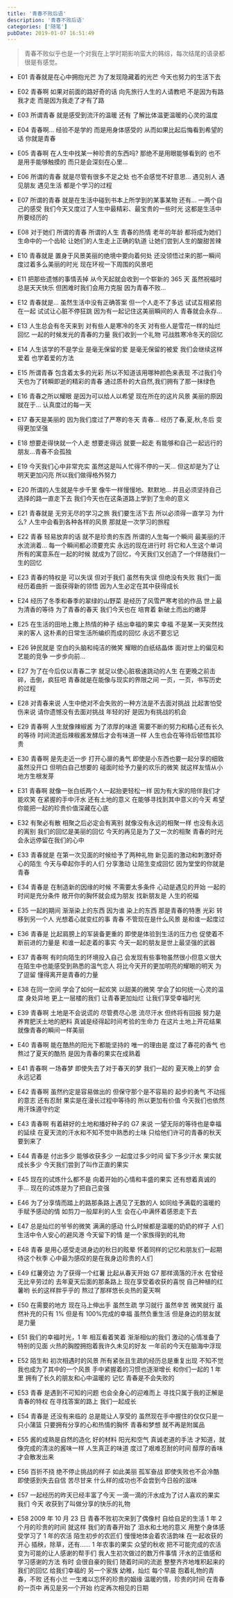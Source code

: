 ```yaml
---
title: '青春不败后语'
description: '青春不败后语'
categories: ['随笔']
pubDate: 2019-01-07 16:51:49
---
```


> 青春不败似乎也是一个对我在上学时期影响蛮大的韩综，每次结尾的语录都很是有感觉。

- E01 青春就是在心中拥抱光芒 为了发现隐藏着的光芒 今天也努力的生活下去

- E02 青春啊 如果对前面的路好奇的话 向先旅行人生的人请教吧 不是因为有路我才走 而是因为我走了才有了路

- E03 所谓青春 就是感受到流汗的温暖 还有 了解比体温更温暖的心灵的温度

- E04 青春啊… 经验不是学的 而是用身体感受的 从而如果比起后悔看到希望的话 你就是青春

- E05 青春啊 在人生中找某一种珍贵的东西吗? 那绝不是用眼能够看到的 也不是用手能够触摸的 而只是会深刻在心里…

- E06 所谓的青春 就是尽管有很多不足之处 也不会感觉不好意思… 遇见别人 遇见朋友 遇见生活 都是个学习的过程

- E07 所谓的青春 就是在生活中碰到书本上所学到的某事某物 还有… 一两个自己的感受 我们今天又度过了人生中最精彩、最宝贵的一些时光 这都是生活中所要经历的

- E08 对于她们 所谓的青春 所谓的人生 青春的热情 老年的年龄 都将成为她们生命中的一个齿轮 让她们的人生走上正确的轨道 让她们尝到人生的酸甜苦辣

- E10 青春就是 置身于风景美丽的绝境中要向着何处 还没领悟过来的那一瞬间 度过着多么美丽的时光 现在环视一下周围的风景吧

- E11 把那些遗憾的事情丢掉 从今天起就会收到一个崭新的 365 天 虽然祝福时总是天天快乐 但困难时我们会用力克服 因为青春不败…

- E12 青春就是… 虽然生活中没有正确答案 但一个人走不了多远 试试互相紧抱在一起 试试让心脏不停狂跳 因为有一起记住这美丽瞬间的人 青春就会永存…

- E13 人生总会有冬天来到 对有些人是寒冷的冬天 对有些人是雪花一样的灿烂回忆 一起的时候发光的青春的力量 我们收到一个礼物 可战胜寒冷冬天的回忆

- E14 人生该学的不是学业 是毫无保留的爱 是毫无保留的被爱 我们会继续这样爱着 也学着爱的方法

- E15 所谓青春 包含着太多的光彩 所以不知道该用哪种颜色来表现 不过我们今天也为了转瞬即逝的精彩的青春 通过质朴的大自然,我们拥有了那一抹绿色

- E16 青春之所以耀眼 是因为可以给人以希望 现在所在的这片风景 美丽的原因就在于… 认真度过的每一天

- E17 春天是美丽的 因为我们度过了严寒的冬天 青春… 经历了春,夏,秋,冬后 变得更加坚强

- E18 想要走得快就一个人走 想要走得远 就要一起走 有能够和自己一起远行的朋友…青春不会孤独

- E19 今天我们心中非常充实 虽然这是叫人忙得不停的一天… 但这却是为了让明天更加闪亮 所以我们做得格外努力

- E20 所谓的人生就是牛步千里 像牛一样慢慢地、默默地… 并且必须坚持自己选择的路一直走下去 我们今天也在这条道路上学到了生命的意义

- E21 青春就是 无穷无尽的学习之旅 我们要生活下去 所以必须得一直学习 为什么? 人生中会看到各种各样的风景 那就是一次学习的旅程

- E22 青春 轻易放弃的话 就不是珍贵的东西 所谓的人生每一个瞬间 最美丽的汗水流淌着… 每一个瞬间都必须要充实 永远的现在进行时 将它和人生这个单词所有的寓意系在一起的时候 就成为了回忆，今天我们又创造了一个伴随我们一生的回忆

- E23 青春的特权是 可以失误 但对于我们 虽然有失误 但绝没有失败 我们一面经历着曲折 一面获得新的领悟 因为人生必定在其中获得成长

- E24 经历了冬季和春季的翠绿的山野菜 是经历了风雪严寒考验的作品 世上最为清香的等待 为了青春的春天 我们今天也在 培育着 新破土而出的嫩芽

- E25 在生活的田地上撒上热情的种子 结出幸福的果实 幸福 不是某一天突然找来的客人 这朴素的日常生活所编织而成的回忆 永远不要忘记

- E26 钟民就是 空白的头脑和纯洁的微笑 耀眼的白纸结晶体 面对世上的偏见和艺能的竞争 一步步向前…

- E27 为了在今后仅以青春二字 就足以使心脏极速跳动的人生 在更晚之前击碎，击倒，疯狂吧 青春就是在能像与现实的界限之间 一页，一页，书写历史的过程

- E28 对青春来说 人生中绝对不会失败的一种方法是不去面对挑战 比起害怕受伤来说 请你遗憾没有去面对挑战 年轻的好 是因为有挑战的机会

- E29 青春啊 人生就像辣椒酱 为了浓厚的味道 需要不断的努力和精心还有长久的等待 时间流逝后辣椒酱发酵后才会有味道一样 人生也会在等待后顿悟其珍贵

- E30 青春啊 是先走近一步 打开心扉的勇气 即使是小东西也要一起分享的细致 虽然没开口 但明白自己想要的 碰面时给予力量的欢乐的微笑 就这样友情从小地方生根发芽

- E31 青春啊 就像一张白纸两个人一起抬更轻松一样 因为有大家的陪伴我们才能欢笑 在紧握的手中汗水 还有土地的意义 在能够寻找到其中意义的今天 希望你能把一起的珍贵价值深藏在心底

- E32 有聚必有散 相聚之后必定会有离别 就像没有永远的相聚一样 也没有永远的离别 我们的回忆是美丽的回忆 今天的再见是为了又一次的相聚 青春的时光会永远停留在我们的心中

- E33 青春就是 在第一次见面的时候给予了两种礼物 新见面的激动和刺激好奇心的陌生 今天与牵起你手的人们 分享激动 让陌生变成回忆 因为堂堂的你就是青春

- E34 青春是 在制造新的因缘的时候 不需要太多条件 心动是遇见的开始 一起的时间是充分条件 敞开你的胸怀就会成为朋友 找新朋友是 人生的祝福

- E35 一起的期间 渐渐染上的东西 因为谁 染上的东西 那是青春的特惠 光彩 转移到另一个人 光想着心就变红的事 青春 不管现在是什么风景 是和谁一起度过

- E36 青春是 比起肩膀上的军装备更重的 即使是体验到生活的压力也 促使着不断前进的力量是 和谁一起走着的事实 今天一起的朋友是世上最坚强的武器

- E37 青春啊 有时向陌生的环境投入自己 会发现有些事物虽然很小但意义很大 在陌生中也能感受到熟悉的温气恋人 将比今天开的更加明亮的耀眼的明天 为了逗留 懂得离开是青春的力量

- E38 在同一空间 学会了如何一起欢笑 以甜美的微笑 学会了如何统一心灵的温度 身处异地 更上一层楼的我们 让青春更加灿烂 让我们享受幸福时光

- E39 青春啊 土地是不会说谎的 尽管费尽心思 流尽汗水 但终将有回报 努力是养育肥沃土地的肥料 真诚是经得起时间考验的生命力 在这片土地上开花结果 就像青春的瞬间一样美丽

- E40 青春啊 能在酷热的阳光下都能坚持的 唯一的理由是 度过了春花的香气 也熬过了夏天的酷热 是因为青春的果实在成熟着

- E41 青春啊 一场春梦 即使失去了对于春天的梦 我们一起的 夏天晚上的梦 会永远记着

- E42 青春啊 虽然约定是容易做出的 但保守那个是不容易的 起步的勇气 不动摇的意志 还有忍耐 果实是在漫长过程中等待的 所以更加有价值 今天我们也依然用汗珠遵守约定

- E43 青春啊 有着耕好的土地和播好种子的 G7 来说 一望无际的等待也是幸福的延续 在夏天流的汗水和不知不觉中熟悉的土味 只给他们许可的青春的秋天要到来了

- E44 青春是 付出多少 能够收获多少 一起度过多少时间 留下多少汗水 果实就成长多少 今天我们尝到了叫作正直的果实

- E45 现在的试炼什么都不是 向着开始的心情和丰盛的果实 还有想着真诚的手… 现在的试炼是为了把自己变强

- E46 为了分享情而踏上的路那条路上遇见了无数的人 如同给予满载的温暖的手赋予感动的情 如剪刀一般犀利的人生 会在心中满怀着感恩走下去

- E47 总是灿烂的爷爷的微笑 满满的感动 什么时候都是温暖的奶奶的样子 人们生活中令人安心的避风港 今天留下的情 是一个家族得到的礼物

- E48 青春 是用心感受走进身边的秋日的眩晕 怀着同样的记忆和朋友们一起期待这个秋季 心中最为感叹的是在我身边珍贵的人们

- E49 红薯旁边 为了获得一个红薯 比起从春天开始 G7 那样滴落的汗水 在曾经无比辛劳过的 去年夏天后面的那条路上 现在享受着收获的喜悦 自己种植的红薯哟 长的这样胖乎乎的 熬过了那样悠长炎热的夏天啊

- E50 在需要的地方 现在马上伸出手 虽然生疏 学习就行 虽然辛苦 微笑就行 虽然补充的只有 1% 但是有 100%完成的幸福 虽然负重生活 但是身边的朋友就是力量

- E51 我们的幸福时光，1 年 相互看着笑着 渐渐相似的我们 激动的心情准备了特别的见面 火热的胸膛拥抱着我许久未见的好友 一年前的今天在脑海中浮现

- E52 陌生和 初次相遇时的风景 所有紧张且生疏的经历总是重复出现 不知不觉 我也成为了其中的一个风景 手中紧握着的习惯也逐渐增长 和你们一起的 1 年里 拥有了长久的朋友和心中温暖的
  记忆 青春是不会失败的

- E53 青春 是遇到不可知的问题 也会全身心的迎难而上 寻找只属于我的正解是青春的特权 在寻找答案的路上 我们一起成长

- E54 青春是 还没有来临的 总是能让人享受的 虽然现在手中握住的仅仅只是一只小蒲篮 只要拥有分享的心和热情的胸怀 青春和梦想 就不再是附属品

- E55 酱的成熟是自然的造化 好的材料 阳光和空气 真诚老道的手法 才知道，就像完成的清淡的酱味一样 人生真正的味道 度过了艰难忍耐的时间 醇厚的香味才会散发出来

- E56 百折不挠 绝不停止挑战的样子 如此美丽 孤军奋战 即使失败也不会冷酷 即使感到失去自信 苦尽甘来 什么样的成功也不会尝到今日般的滋味

- E57 一起经历的昨天已经丰富了今天 一滴一滴的汗水成为了讨人喜欢的果实 我们 今天 收获到了叫做分享的快乐的礼物

- E58 2009 年 10 月 23 日 青春不败初次来到了偶像村 自给自足的生活 1 年 2 个月的珍贵的时间 就这样 我们的青春开始了 泪水和土地的意义 用整个身体感受学习了 1 年的农活 陌生初步的农匠们 慢慢地体会着农活韵味 在一起收获的开心 插秧，除草，还有…… 1 年农事的果实 众望的秋收 把不可能完成的农活 变为可能的让人感谢的帮手们 我人生初次做过的数万件事情 汗水的正值感和学习感谢的方法 有时 会很自豪的我们 随着时间的流逝 整整齐齐地堆积起来的我们的回忆 给我们幸福的 另一个家族 幼稚，灿烂 每个早晨 抱着礼物的青春，不败 还有小兰 一生难以忘怀的珍贵的姻缘 温暖的情，珍贵的时间 在青春的一页中 再见是另一个开始 约定再次相见的日期
